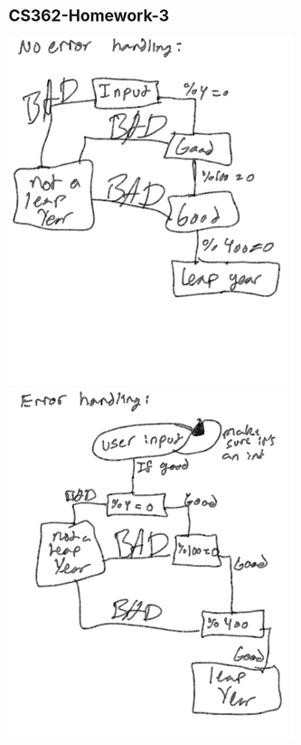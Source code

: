# CS362-Homework-3

![No Error handling](IMG_6B480D3FD97F-1.jpeg) 
![Error Handling](IMG_D2B5DDBF4D85-1.jpeg) 
